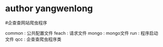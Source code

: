 # author yangwenlong

#企查查网站爬虫程序

common  :   公共配置文件
feach   :   请求文件
mongo   :   mongo文件
run     :   程序启动文件
qcc     :   企查查爬虫程序类  